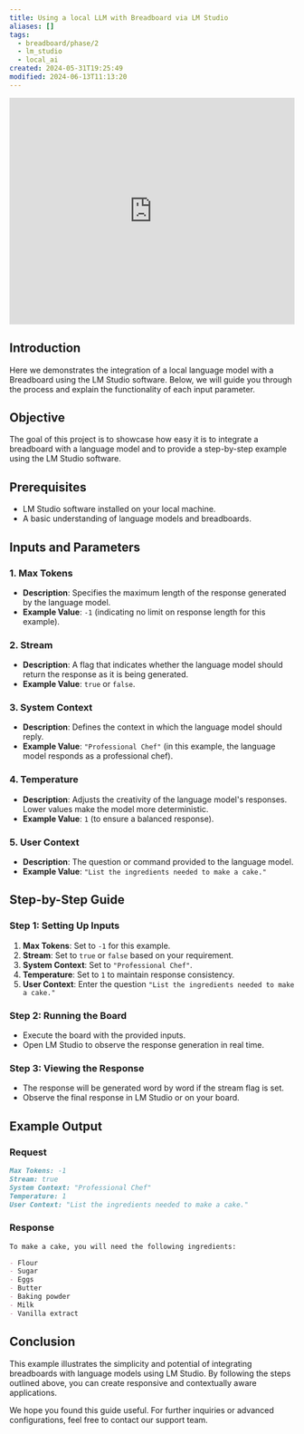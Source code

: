 ```yaml
---
title: Using a local LLM with Breadboard via LM Studio
aliases: []
tags:
  - breadboard/phase/2
  - lm_studio
  - local_ai
created: 2024-05-31T19:25:49
modified: 2024-06-13T11:13:20
---
```


<iframe width="100%" height="400" src="https://www.youtube.com/embed/0qr_Tk39zWg?rel=0" title="YouTube video player" frameborder="0" allow="accelerometer; autoplay; clipboard-write; encrypted-media; gyroscope; picture-in-picture" allowfullscreen></iframe>

## Introduction

Here we demonstrates the integration of a local language model with a Breadboard using the LM Studio software. Below, we will guide you through the process and explain the functionality of each input parameter.

## Objective

The goal of this project is to showcase how easy it is to integrate a breadboard with a language model and to provide a step-by-step example using the LM Studio software.

## Prerequisites

- LM Studio software installed on your local machine.
- A basic understanding of language models and breadboards.

## Inputs and Parameters

### 1. Max Tokens

- **Description**: Specifies the maximum length of the response generated by the language model.
- **Example Value**: `-1` (indicating no limit on response length for this example).

### 2. Stream

- **Description**: A flag that indicates whether the language model should return the response as it is being generated.
- **Example Value**: `true` or `false`.

### 3. System Context

- **Description**: Defines the context in which the language model should reply.
- **Example Value**: `"Professional Chef"` (in this example, the language model responds as a professional chef).

### 4. Temperature

- **Description**: Adjusts the creativity of the language model's responses. Lower values make the model more deterministic.
- **Example Value**: `1` (to ensure a balanced response).

### 5. User Context

- **Description**: The question or command provided to the language model.
- **Example Value**: `"List the ingredients needed to make a cake."`

## Step-by-Step Guide

### Step 1: Setting Up Inputs

1. **Max Tokens**: Set to `-1` for this example.
2. **Stream**: Set to `true` or `false` based on your requirement.
3. **System Context**: Set to `"Professional Chef"`.
4. **Temperature**: Set to `1` to maintain response consistency.
5. **User Context**: Enter the question `"List the ingredients needed to make a cake."`

### Step 2: Running the Board

- Execute the board with the provided inputs.
- Open LM Studio to observe the response generation in real time.

### Step 3: Viewing the Response

- The response will be generated word by word if the stream flag is set.
- Observe the final response in LM Studio or on your board.

## Example Output

### Request

```markdown
Max Tokens: -1
Stream: true
System Context: "Professional Chef"
Temperature: 1
User Context: "List the ingredients needed to make a cake."
```

### Response

```markdown
To make a cake, you will need the following ingredients:

- Flour
- Sugar
- Eggs
- Butter
- Baking powder
- Milk
- Vanilla extract
```

## Conclusion

This example illustrates the simplicity and potential of integrating breadboards with language models using LM Studio. By following the steps outlined above, you can create responsive and contextually aware applications.

We hope you found this guide useful. For further inquiries or advanced configurations, feel free to contact our support team.
